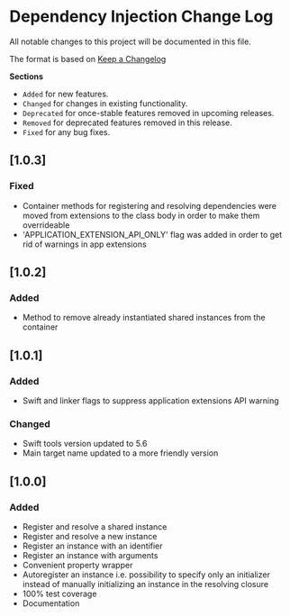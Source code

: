 # Dependency Injection Change Log
All notable changes to this project will be documented in this file.

The format is based on [Keep a Changelog](http://keepachangelog.com/)

__Sections__

 - `Added` for new features.
 - `Changed` for changes in existing functionality.
 - `Deprecated` for once-stable features removed in upcoming releases.
 - `Removed` for deprecated features removed in this release.
 - `Fixed` for any bug fixes.

## [1.0.3]

### Fixed

- Container methods for registering and resolving dependencies were moved from extensions to the class body in order to make them overrideable
- 'APPLICATION_EXTENSION_API_ONLY' flag was added in order to get rid of warnings in app extensions


## [1.0.2]

### Added

- Method to remove already instantiated shared instances from the container


## [1.0.1]

### Added

- Swift and linker flags to suppress application extensions API warning

### Changed 

- Swift tools version updated to 5.6
- Main target name updated to a more friendly version


## [1.0.0]

### Added

- Register and resolve a shared instance
- Register and resolve a new instance
- Register an instance with an identifier
- Register an instance with arguments
- Convenient property wrapper
- Autoregister an instance i.e. possibility to specify only an initializer instead of manually initializing an instance in the resolving closure
- 100% test coverage
- Documentation
